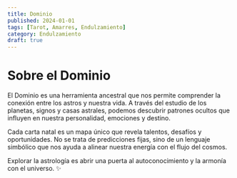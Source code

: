 ```yaml
---
title: Dominio
published: 2024-01-01
tags: [Tarot, Amarres, Endulzamiento]
category: Endulzamiento
draft: true
---
```


# Sobre el Dominio

El Dominio es una herramienta ancestral que nos permite comprender la conexión entre los astros y nuestra vida. A través del estudio de los planetas, signos y casas astrales, podemos descubrir patrones ocultos que influyen en nuestra personalidad, emociones y destino.

Cada carta natal es un mapa único que revela talentos, desafíos y oportunidades. No se trata de predicciones fijas, sino de un lenguaje simbólico que nos ayuda a alinear nuestra energía con el flujo del cosmos.

Explorar la astrología es abrir una puerta al autoconocimiento y la armonía con el universo. ✨
